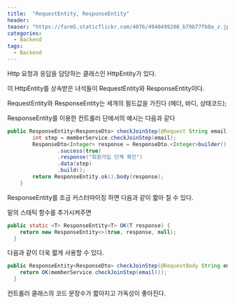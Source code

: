 ```yaml
---
title:  "RequestEntity, ResponseEntity"
header:
teaser: "https://farm5.staticflickr.com/4076/4940499208_b79b77fb0a_z.jpg"
categories:
  - Backend
tags:
  - Backend
---
```


Http 요청과 응답을 담당하는 클래스인 HttpEntity가 있다.

이 HttpEntity를 상속받은 녀석들이 RequestEntity와 ResponseEntity이다.

RequestEntity와 ResponseEntity는 세개의 필드값을 가진다 (헤더, 바디, 상태코드);

ResponseEntity를 이용한 컨트롤러 단에서의 예시는 다음과 같다

```java
public ResponseEntity<ResponseDto> checkJoinStep(@Request String email) {
        int step = memberService.checkJoinStep(email);
        ResponseDto<Integer> response = ResponseDto.<Integer>builder()
                .success(true)
                .response("회원가입 단계 확인")
                .data(step)
                .build();
        return ResponseEntity.ok().body(response);
    }
```

ResponseEntity를 조금 커스터마이징 하면 다음과 같이 짧아 질 수 있다.

밑의 스태틱 함수를 추가시켜주면

```java
public static <T> ResponseEntity<T> OK(T response) {
    return new ResponseEntity<>(true, response, null);
  }
```

다음과 같이 더욱 짧게 사용할 수 있다.
```java
public ResponseEntity<ResponseDto> checkJoinStep(@RequestBody String email) {
    return OK(memberService.checkJoinStep(email());
  }
```

컨트롤러 클래스의 코드 문장수가 짧아지고 가독성이 좋아진다.